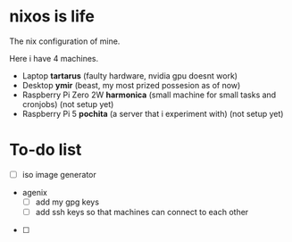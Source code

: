 # nixos is life
The nix configuration of mine.

Here i have 4 machines.
- Laptop **tartarus** (faulty hardware, nvidia gpu doesnt work)
- Desktop **ymir** (beast, my most prized possesion as of now)
- Raspberry Pi Zero 2W **harmonica** (small machine for small tasks and cronjobs) (not setup yet)
- Raspberry Pi 5 **pochita** (a server that i experiment with) (not setup yet)


# To-do list

- [ ] iso image generator
- agenix
    - [ ] add my gpg keys
    - [ ] add ssh keys so that machines can connect to each other
- [ ] 

